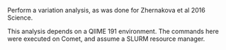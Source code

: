Perform a variation analysis, as was done for Zhernakova et al 2016 Science.

This analysis depends on a QIIME 191 environment. The commands here were executed on Comet, and assume a SLURM resource manager.
